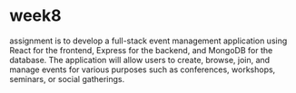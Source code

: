 # week8
assignment is to develop a full-stack event management application using React for the frontend, Express for the backend, and MongoDB for the database. The application will allow users to create, browse, join, and manage events for various purposes such as conferences, workshops, seminars, or social gatherings.
